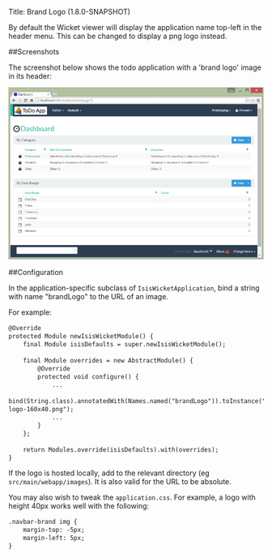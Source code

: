 Title: Brand Logo (1.8.0-SNAPSHOT)

By default the Wicket viewer will display the application name top-left in the header menu.  This can be changed to
display a png logo instead.

##Screenshots

The screenshot below shows the todo application with a 'brand logo' image in its header:

![](images/brand-logo.png)


##Configuration

In the application-specific subclass of `IsisWicketApplication`, bind a string with name "brandLogo" to the URL of
an image.

For example:

    @Override
    protected Module newIsisWicketModule() {
        final Module isisDefaults = super.newIsisWicketModule();

        final Module overrides = new AbstractModule() {
            @Override
            protected void configure() {
                ...
                bind(String.class).annotatedWith(Names.named("brandLogo")).toInstance("/images/todoapp-logo-160x40.png");
                ...
            }
        };

        return Modules.override(isisDefaults).with(overrides);
    }


If the logo is hosted locally, add to the relevant directory (eg `src/main/webapp/images`).  It is also valid for the
URL to be absolute.

You may also wish to tweak the `application.css`.  For example, a logo with height 40px works well with the following:

    .navbar-brand img {
        margin-top: -5px;
        margin-left: 5px;
    }


